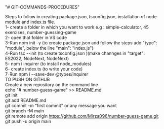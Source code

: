 "# GIT-COMMANDS-PROCEDURES" 

Steps to follow in creating package.json, tsconfig.json, installation of node module and index.ts file.
<br>
1- create a folder in which you want to work e.g : simple-calculator, 45 exercises, number-guessing-game
<br>
2- open that folder in VS code
<br>
3-Run npm init -y (to create package.json and follow the steps add "type": "module", below the line "main": "index.js")
<br>
4-Run tsc --init (to create tsconfig.json )(make channges in "target": ES2022, NodeNext, NodeNext)
<br>
5- npm i inquirer (to install node_modules)
<br>
6- create index.ts (to write your code)
<br>
7-Run npm i --save-dev @types/inquirer
<br>
TO PUSH ON GITHUB
<br>
Create a new repository on the command line
<br>
echo "# number-guess-game" >> README.md
<br>
git init
<br>
git add README.md
<br>
git commit -m "first commit" or any message you want
<br>
git branch -M main
<br>
git remote add origin https://github.com/Mirza096/number-guess-game.git
<br>
git push -u origin main
